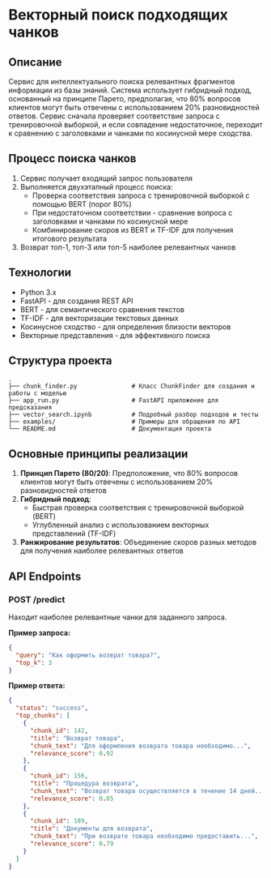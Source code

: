 # Векторный поиск подходящих чанков

## Описание

Сервис для интеллектуального поиска релевантных фрагментов информации из базы знаний. Система использует гибридный подход, основанный на принципе Парето, предполагая, что 80% вопросов клиентов могут быть отвечены с использованием 20% разновидностей ответов. Сервис сначала проверяет соответствие запроса с тренировочной выборкой, и если совпадение недостаточное, переходит к сравнению с заголовками и чанками по косинусной мере сходства.

## Процесс поиска чанков

1. Сервис получает входящий запрос пользователя
2. Выполняется двухэтапный процесс поиска:
   - Проверка соответствия запроса с тренировочной выборкой с помощью BERT (порог 80%)
   - При недостаточном соответствии - сравнение вопроса с заголовками и чанками по косинусной мере
   - Комбинирование скоров из BERT и TF-IDF для получения итогового результата
3. Возврат топ-1, топ-3 или топ-5 наиболее релевантных чанков

## Технологии

- Python 3.x
- FastAPI - для создания REST API
- BERT - для семантического сравнения текстов
- TF-IDF - для векторизации текстовых данных
- Косинусное сходство - для определения близости векторов
- Векторные представления - для эффективного поиска

## Структура проекта

```
.
├── chunk_finder.py               # Класс ChunkFinder для создания и работы с моделью
├── app_run.py                    # FastAPI приложение для предсказания
├── vector_search.ipynb           # Подробный разбор подходов и тесты
├── examples/                     # Примеры для обращения по API
└── README.md                     # Документация проекта
```

## Основные принципы реализации

1. **Принцип Парето (80/20)**: Предположение, что 80% вопросов клиентов могут быть отвечены с использованием 20% разновидностей ответов
2. **Гибридный подход**:
   - Быстрая проверка соответствия с тренировочной выборкой (BERT)
   - Углубленный анализ с использованием векторных представлений (TF-IDF)
3. **Ранжирование результатов**: Объединение скоров разных методов для получения наиболее релевантных ответов

## API Endpoints

### POST /predict

Находит наиболее релевантные чанки для заданного запроса.

**Пример запроса:**

```json
{
  "query": "Как оформить возврат товара?",
  "top_k": 3
}
```

**Пример ответа:**

```json
{
  "status": "success",
  "top_chunks": [
    {
      "chunk_id": 142,
      "title": "Возврат товара",
      "chunk_text": "Для оформления возврата товара необходимо...",
      "relevance_score": 0.92
    },
    {
      "chunk_id": 156,
      "title": "Процедура возврата",
      "chunk_text": "Возврат товара осуществляется в течение 14 дней...",
      "relevance_score": 0.85
    },
    {
      "chunk_id": 189,
      "title": "Документы для возврата",
      "chunk_text": "При возврате товара необходимо предоставить...",
      "relevance_score": 0.79
    }
  ]
}
```

